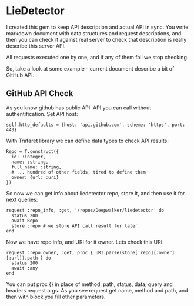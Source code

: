LieDetector
===========

I created this gem to keep API description and actual API in sync. You write markdown document
with data structures and request descriptions, and then you can check it against real server
to check that description is really describe this server API.

All requests executed one by one, and if any of them fail we stop checking.

So, take a look at some example - current document describe a bit of GitHub API.

GitHub API Check
----------------

As you know github has public API. API you can call without authentification.
Set API host:

    self.http_defaults = {host: 'api.github.com', scheme: 'https', port: 443}

With Trafaret library we can define data types to check API results:

    Repo = T.construct({
      id: :integer,
      name: :string,
      full_name: :string,
      # ... hundred of other fields, tired to define them
      owner: {url: :uri}
    })

So now we can get info about liedetector repo, store it, and then use it for next queries:

    request :repo_info, :get, '/repos/Deepwalker/liedetector' do
      status 200
      await Repo
      store :repo # we store API call result for later
    end

Now we have repo info, and URI for it owner. Lets check this URI:

    request :repo_owner, :get, proc { URI.parse(store[:repo][:owner][:url]).path } do
      status 200
      await :any
    end

You can put proc {} in place of method, path, status, data, query and headers request args. As you see
request get name, method and path, and then with block you fill other parameters.